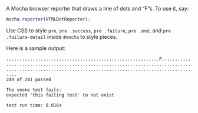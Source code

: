 A Mocha browser reporter that draws a line of dots and “F”s. To use it, say:
```javascript
mocha.reporter(HTMLDotReporter);
```

Use CSS to style `pre`, `pre .success`, `pre .failure`, `pre .end`, and
`pre .failure-detail` inside `#mocha` to style pieces.

Here is a sample output:
```
..........................................................F....................
...............................................................................
...............................................................................
....
240 of 241 passed

The smoke test fails:
expected 'this failing test' to not exist

test run time: 0.016s
```
